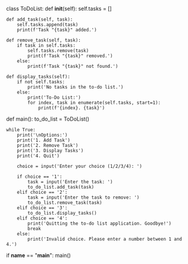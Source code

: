 class ToDoList:
    def __init__(self):
        self.tasks = []

    def add_task(self, task):
        self.tasks.append(task)
        print(f'Task "{task}" added.')

    def remove_task(self, task):
        if task in self.tasks:
            self.tasks.remove(task)
            print(f'Task "{task}" removed.')
        else:
            print(f'Task "{task}" not found.')

    def display_tasks(self):
        if not self.tasks:
            print('No tasks in the to-do list.')
        else:
            print('To-Do List:')
            for index, task in enumerate(self.tasks, start=1):
                print(f'{index}. {task}')

def main():
    to_do_list = ToDoList()

    while True:
        print('\nOptions:')
        print('1. Add Task')
        print('2. Remove Task')
        print('3. Display Tasks')
        print('4. Quit')

        choice = input('Enter your choice (1/2/3/4): ')

        if choice == '1':
            task = input('Enter the task: ')
            to_do_list.add_task(task)
        elif choice == '2':
            task = input('Enter the task to remove: ')
            to_do_list.remove_task(task)
        elif choice == '3':
            to_do_list.display_tasks()
        elif choice == '4':
            print('Quitting the to-do list application. Goodbye!')
            break
        else:
            print('Invalid choice. Please enter a number between 1 and 4.')

if __name__ == "__main__":
    main()
